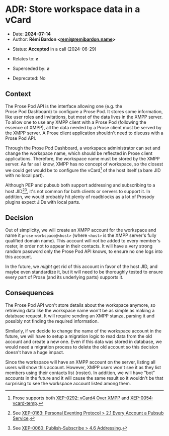 # ADR: Store workspace data in a vCard

- Date: **2024-07-14**
- Author: **Rémi Bardon <[remi@remibardon.name](mailto:remi@remibardon.name)>**
<!-- Proposed|Accepted|Rejected, with date and channel if applicable -->
- Status: **Accepted** in a call (2024-06-29)
<!-- "ø" or a nested unordered list linking to other ADRs and their date -->
- Relates to: ø
<!-- "ø" or a nested unordered list linking to other ADRs and their date -->
- Superseded by: ø
<!-- "No" or "Yes" with the deprecation date -->
- Deprecated: No

## Context

<!--
This section describes the forces at play, including technological, political,
social, and project local. These forces are probably in tension, and should be
called out as such. The language in this section is value-neutral. It is simply
describing facts.
-->

The Prose Pod API is the interface allowing one (e.g. the Prose Pod Dashboard) to configure a Prose Pod. It stores some information, like user roles and invitations, but most of the data lives in the XMPP server. To allow one to use any XMPP client with a Prose Pod (following the essence of XMPP), all the data needed by a Prose client must be served by the XMPP server. A Prose client application shouldn't need to discuss with a Prose Pod API.

Through the Prose Pod Dashboard, a workspace administrator can set and change the workspace name, which should be reflected in Prose client applications. Therefore, the workspace name must be stored by the XMPP server. As far as I know, XMPP has no concept of workspace, so the closest we could get would be to configure the vCard[^prose-vcard-xep] of the host itself (a bare JID with no local part).

Although PEP and pubsub both support addressing and subscribing to a host JID[^pep-host-jid][^pubsub-host-jid], it's not common for both clients or servers to support it. In addition, we would probably hit plenty of roadblocks as a lot of Prosody plugins expect JIDs with local parts.

## Decision

<!--
This section describes our response to these forces. It is stated in full
sentences, with active voice. "We will …"
-->

Out of simplicity, we will create an XMPP account for the workspace and name it `prose-workspace@<host>` (where `<host>` is the XMPP server's fully qualified domain name). This account will not be added to every member's roster, in order not to appear in their contacts. It will have a very strong random password only the Prose Pod API knows, to ensure no one logs into this account.

In the future, we *might* get rid of this account in favor of the host JID, and maybe even standardize it, but it will need to be thoroughly tested to ensure every part of Prose (and its underlying parts) supports it.

## Consequences

<!--
This section describes the resulting context, after applying the decision.
All consequences should be listed here, not just the "positive" ones.
A particular decision may have positive, negative, and neutral consequences,
but all of them affect the team and project in the future.
-->

The Prose Pod API won't store details about the workspace anymore, so retrieving data like the workspace name won't be as simple as making a database request. It will require sending an XMPP stanza, parsing it and possibly not finding the required information.

Similarly, if we decide to change the name of the workspace account in the future, we will have to setup a migration logic to read data from the old account and create a new one. Even if this data was stored in database, we would need a migration process to delete the old account so this decision doesn't have a huge impact.

Since the workspace will have an XMPP account on the server, listing all users will show this account. However, XMPP users won't see it as they list members using their contacts list (roster). In addition, we will have "bot" accounts in the future and it will cause the same result so it wouldn't be that surprising to see the workspace account listed among them.

[^prose-vcard-xep]: Prose supports both [XEP-0292: vCard4 Over XMPP](https://xmpp.org/extensions/xep-0292.html) and [XEP-0054: vcard-temp](https://xmpp.org/extensions/xep-0054.html).
[^pep-host-jid]: See [XEP-0163: Personal Eventing Protocol > 2.1 Every Account a Pubsub Service](https://xmpp.org/extensions/xep-0163.html#approach-everyjid).
[^pubsub-host-jid]: See [XEP-0060: Publish-Subscribe > 4.6 Addressing](https://xmpp.org/extensions/xep-0060.html#addressing).
